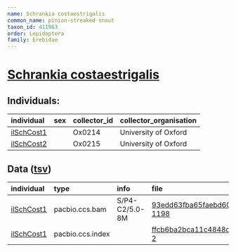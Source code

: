 ```yaml
---
name: Schrankia costaestrigalis
common_name: pinion-streaked snout
taxon_id: 411963
order: Lepidoptera
family: Erebidae
---
```


# [Schrankia costaestrigalis](https://www.ebi.ac.uk/ena/data/taxonomy/v1/taxon/tax-id/411963)

## Individuals:

| individual | sex | collector_id | collector_organisation |
| :--------- | :-: | :----------- | :--------------------- |
| [ilSchCost1](ilSchCost1.md) |  | Ox0214 | University of Oxford |
| [ilSchCost2](ilSchCost2.md) |  | Ox0215 | University of Oxford |

## Data ([tsv](Schrankia_costaestrigalis_data.tsv))

| individual | type | info | file |
| :--------- | :--- | :--- | :--- |
| [ilSchCost1](ilSchCost1.md) | pacbio.ccs.bam | S/P4-C2/5.0-8M | [93edd63fba65faebd60bbcbb99b419de-1198](https://darwin.cog.sanger.ac.uk/insects/Schrankia_costaestrigalis/ilSchCost1/genomic_data/pacbio/m64097_200205_104652.ccs.bam) |
| [ilSchCost1](ilSchCost1.md) | pacbio.ccs.index |  | [ffcb6ba2bca11c4848ddaa3208db7a99-2](https://darwin.cog.sanger.ac.uk/insects/Schrankia_costaestrigalis/ilSchCost1/genomic_data/pacbio/m64097_200205_104652.ccs.bam.pbi) |
